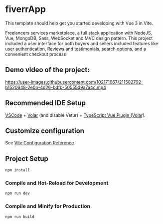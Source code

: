 # fiverrApp

This template should help get you started developing with Vue 3 in Vite.

Freelancers services marketplace, a full stack application with NodeJS, Vue, MongoDB, Sass, WebSocket and MVC design pattern.
This project included a user interface for both buyers and sellers included features like user authentication, Reviews and testimonials, search options, and a convenient checkout process

## Demo video of the project:
https://user-images.githubusercontent.com/102171667/211502792-b1520648-2e0a-4d26-bdfb-50555d9a7a4c.mp4


## Recommended IDE Setup

[VSCode](https://code.visualstudio.com/) + [Volar](https://marketplace.visualstudio.com/items?itemName=Vue.volar) (and disable Vetur) + [TypeScript Vue Plugin (Volar)](https://marketplace.visualstudio.com/items?itemName=Vue.vscode-typescript-vue-plugin).

## Customize configuration

See [Vite Configuration Reference](https://vitejs.dev/config/).

## Project Setup

```sh
npm install
```

### Compile and Hot-Reload for Development

```sh
npm run dev
```

### Compile and Minify for Production

```sh
npm run build
```
